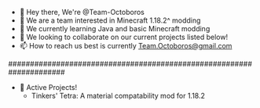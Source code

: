 - 👋 Hey there, We're @Team-Octoboros
- 👀 We are a team interested in Minecraft 1.18.2^ modding
- 🌱 We currently learning Java and basic Minecraft modding
- 💞️ We looking to collaborate on our current projects listed below!
- 📫 How to reach us best is currently Team.Octoboros@gmail.com

#####################################################################

- 🧱 Active Projects!
    - Tinkers' Tetra: A material compatability mod for 1.18.2
